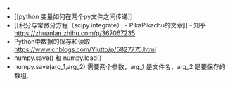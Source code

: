 -
- [[python 变量如何在两个py文件之间传递]]
- [[积分与常微分方程（scipy.integrate） - PikaPikachu的文章]] - 知乎
  https://zhuanlan.zhihu.com/p/367067235
- Python中数据的保存和读取 https://www.cnblogs.com/Yiutto/p/5827775.html
- numpy.save() 和 numpy.load()
- numpy.save(arg_1,arg_2) 需要两个参数，arg_1 是文件名，arg_2 是要保存的数组.